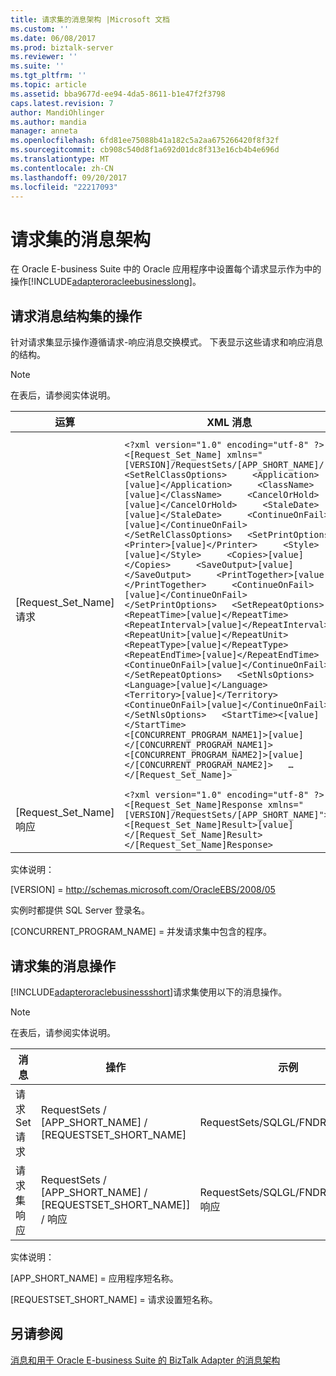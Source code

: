 ```yaml
---
title: 请求集的消息架构 |Microsoft 文档
ms.custom: ''
ms.date: 06/08/2017
ms.prod: biztalk-server
ms.reviewer: ''
ms.suite: ''
ms.tgt_pltfrm: ''
ms.topic: article
ms.assetid: bba9677d-ee94-4da5-8611-b1e47f2f3798
caps.latest.revision: 7
author: MandiOhlinger
ms.author: mandia
manager: anneta
ms.openlocfilehash: 6fd81ee75088b41a182c5a2aa675266420f8f32f
ms.sourcegitcommit: cb908c540d8f1a692d01dc8f313e16cb4b4e696d
ms.translationtype: MT
ms.contentlocale: zh-CN
ms.lasthandoff: 09/20/2017
ms.locfileid: "22217093"
---
```

# <a name="message-schemas-for-request-sets"></a>请求集的消息架构
在 Oracle E-business Suite 中的 Oracle 应用程序中设置每个请求显示作为中的操作[!INCLUDE[adapteroracleebusinesslong](../../includes/adapteroracleebusinesslong-md.md)]。  
  
## <a name="message-structure-of-request-set-operation"></a>请求消息结构集的操作  
 针对请求集显示操作遵循请求-响应消息交换模式。 下表显示这些请求和响应消息的结构。  
  
> [!NOTE]
>  在表后，请参阅实体说明。  
  
|运算|XML 消息|Description|  
|---------------|-----------------|-----------------|  
|[Request_Set_Name]请求|`<?xml version="1.0" encoding="utf-8" ?> <[Request_Set_Name] xmlns="[VERSION]/RequestSets/[APP_SHORT_NAME]/">   <SetRelClassOptions>     <Application>[value]</Application>     <ClassName>[value]</ClassName>     <CancelOrHold>[value]</CancelOrHold>     <StaleDate>[value]</StaleDate>     <ContinueOnFail>[value]</ContinueOnFail>   </SetRelClassOptions>   <SetPrintOptions>     <Printer>[value]</Printer>     <Style>[value]</Style>     <Copies>[value]</Copies>     <SaveOutput>[value]</SaveOutput>     <PrintTogether>[value]</PrintTogether>     <ContinueOnFail>[value]</ContinueOnFail>   </SetPrintOptions>   <SetRepeatOptions>     <RepeatTime>[value]</RepeatTime>     <RepeatInterval>[value]</RepeatInterval>     <RepeatUnit>[value]</RepeatUnit>     <RepeatType>[value]</RepeatType>     <RepeatEndTime>[value]</RepeatEndTime>     <ContinueOnFail>[value]</ContinueOnFail>   </SetRepeatOptions>   <SetNlsOptions>     <Language>[value]</Language>     <Territory>[value]</Territory>     <ContinueOnFail>[value]</ContinueOnFail>   </SetNlsOptions>   <StartTime><[value]</StartTime>   <[CONCURRENT_PROGRAM_NAME1]>[value]</[CONCURRENT_PROGRAM_NAME1]>   <[CONCURRENT_PROGRAM_NAME2]>[value]</[CONCURRENT_PROGRAM_NAME2]>   … </[Request_Set_Name]>`|-[Request_Set_Name] 操作采用标准的五个参数： `SetRelClassOptions`， `SetPrintOptions`， `SetRepeatOptions`， `SetNlsOptions`，和`StartTime`。<br /><br /> -`ContinueOnFail`参数指示请求集提交是否应继续还是中引发异常用例 parent 参数 (`SetRelClassOptions`， `SetPrintOptions`，`SetRepeatOptions`或`SetNlsOptions`) 失败。 你可以指定**True** （继续） 或**False** （引发异常）。<br /><br /> -有关每个参数的详细信息，请参见[对请求设置的操作](../../adapters-and-accelerators/adapter-oracle-ebs/operations-on-request-sets.md)。|  
|[Request_Set_Name]响应|`<?xml version="1.0" encoding="utf-8" ?> <[Request_Set_Name]Response xmlns="[VERSION]/RequestSets/[APP_SHORT_NAME]">   <[Request_Set_Name]Result>[value]</[Request_Set_Name]Result> </[Request_Set_Name]Response>`|来自 Oracle E-business Suite 的响应包含一个并发请求 id。|  
  
 实体说明：  
  
 [VERSION] = http://schemas.microsoft.com/OracleEBS/2008/05  
  
 实例时都提供 SQL Server 登录名。  
  
 [CONCURRENT_PROGRAM_NAME] = 并发请求集中包含的程序。  
  
## <a name="message-actions-for-request-sets"></a>请求集的消息操作  
 [!INCLUDE[adapteroraclebusinessshort](../../includes/adapteroraclebusinessshort-md.md)]请求集使用以下的消息操作。  
  
> [!NOTE]
>  在表后，请参阅实体说明。  
  
|消息|操作|示例|  
|-------------|------------|-------------|  
|请求 Set 请求|RequestSets / [APP_SHORT_NAME] / [REQUESTSET_SHORT_NAME]|RequestSets/SQLGL/FNDRSSUB965|  
|请求集响应|RequestSets / [APP_SHORT_NAME] / [REQUESTSET_SHORT_NAME]] / 响应|RequestSets/SQLGL/FNDRSSUB965/响应|  
  
 实体说明：  
  
 [APP_SHORT_NAME] = 应用程序短名称。  
  
 [REQUESTSET_SHORT_NAME] = 请求设置短名称。  
  
## <a name="see-also"></a>另请参阅  
 [消息和用于 Oracle E-business Suite 的 BizTalk Adapter 的消息架构](../../adapters-and-accelerators/adapter-oracle-ebs/messages-and-message-schemas-for-biztalk-adapter-for-oracle-e-business-suite.md)